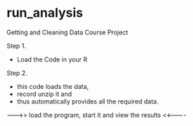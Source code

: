 # run_analysis
Getting and Cleaning Data Course Project

Step 1.
- Load the Code in your R

Step 2.
- this code loads the data,
- record unzip it and 
- thus automatically provides all the required data. 

--->> load the program, start it and view the results <<----
